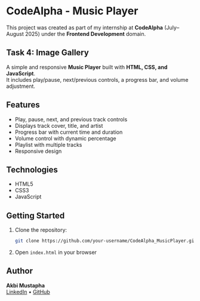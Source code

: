 # CodeAlpha - Music Player

This project was created as part of my internship at **CodeAlpha** (July–August 2025) under the **Frontend Development** domain.

## Task 4: Image Gallery

A simple and responsive **Music Player** built with **HTML, CSS, and JavaScript**.  
It includes play/pause, next/previous controls, a progress bar, and volume adjustment.

## Features
-  Play, pause, next, and previous track controls
-  Displays track cover, title, and artist
-  Progress bar with current time and duration
-  Volume control with dynamic percentage
-  Playlist with multiple tracks
-  Responsive design

## Technologies
- HTML5
- CSS3
- JavaScript

## Getting Started
1. Clone the repository:
   ```bash
   git clone https://github.com/your-username/CodeAlpha_MusicPlayer.git
2. Open `index.html` in your browser

##  Author

**Akbi Mustapha**  
[LinkedIn](https://linkedin.com/in/mustapha-akbi) • [GitHub](https://github.com/theBestYouCanGet)
